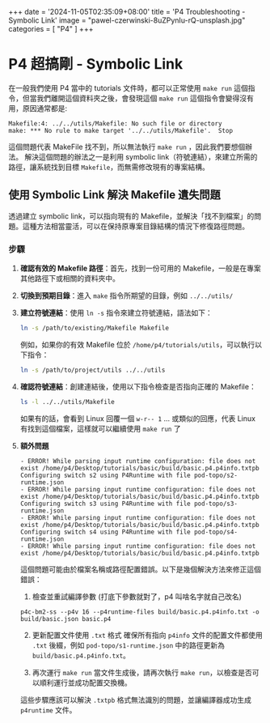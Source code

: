 +++
date = '2024-11-05T02:35:09+08:00'
title = 'P4 Troubleshooting - Symbolic Link'
image = "pawel-czerwinski-8uZPynIu-rQ-unsplash.jpg"
categories = [
    "P4"
]
+++

# P4 超搞剛 - Symbolic Link

在一般我們使用 P4 當中的 tutorials 文件時，都可以正常使用 `make run` 這個指令，但當我們離開這個資料夾之後，會發現這個 `make run` 這個指令會變得沒有用，原因通常都是:

```bash!=
Makefile:4: ../../utils/Makefile: No such file or directory
make: *** No rule to make target '../../utils/Makefile'.  Stop
```

這個問題代表 MakeFile 找不到，所以無法執行 `make run` ，因此我們要想個辦法。
解決這個問題的辦法之一是利用 symbolic link（符號連結），來建立所需的路徑，讓系統找到目標 `Makefile`，而無需修改現有的專案結構。

## 使用 Symbolic Link 解決 Makefile 遺失問題

透過建立 symbolic link，可以指向現有的 Makefile，並解決「找不到檔案」的問題。這種方法相當靈活，可以在保持原專案目錄結構的情況下修復路徑問題。

### 步驟

1. **確認有效的 Makefile 路徑**：首先，找到一份可用的 Makefile，一般是在專案其他路徑下或相關的資料夾中。

2. **切換到預期目錄**：進入 `make` 指令所期望的目錄，例如 `../../utils/`

3. **建立符號連結**：使用 `ln -s` 指令來建立符號連結，語法如下：

   ```bash
   ln -s /path/to/existing/Makefile Makefile
   ```

   例如，如果你的有效 Makefile 位於 `/home/p4/tutorials/utils`，可以執行以下指令：

   ```bash
   ln -s /path/to/project/utils ../../utils
   ```

4. **確認符號連結**：創建連結後，使用以下指令檢查是否指向正確的 Makefile：

   ```bash
   ls -l ../../utils/Makefile
   ```

   如果有的話，會看到 Linux 回覆一個 `w-r-- 1` ... 或類似的回應，代表 Linux 有找到這個檔案，這樣就可以繼續使用 `make run` 了

5. **額外問題**

   ```bash!=
   - ERROR! While parsing input runtime configuration: file does not exist /home/p4/Desktop/tutorials/basic/build/basic.p4.p4info.txtpb
   Configuring switch s2 using P4Runtime with file pod-topo/s2-runtime.json
   - ERROR! While parsing input runtime configuration: file does not exist /home/p4/Desktop/tutorials/basic/build/basic.p4.p4info.txtpb
   Configuring switch s3 using P4Runtime with file pod-topo/s3-runtime.json
   - ERROR! While parsing input runtime configuration: file does not exist /home/p4/Desktop/tutorials/basic/build/basic.p4.p4info.txtpb
   Configuring switch s4 using P4Runtime with file pod-topo/s4-runtime.json
   - ERROR! While parsing input runtime configuration: file does not exist /home/p4/Desktop/tutorials/basic/build/basic.p4.p4info.txtpb
   ```

   這個問題可能由於檔案名稱或路徑配置錯誤。以下是幾個解決方法來修正這個錯誤：

   1. 檢查並重試編譯參數 (打底下參數就對了，p4 叫啥名字就自己改名)

   ```bash!=
   p4c-bm2-ss --p4v 16 --p4runtime-files build/basic.p4.p4info.txt -o build/basic.json basic.p4
   ```

   2. 更新配置文件使用 `.txt` 格式
      確保所有指向 `p4info` 文件的配置文件都使用 `.txt` 後綴，例如 `pod-topo/s1-runtime.json` 中的路徑更新為 `build/basic.p4.p4info.txt`。

   3. 再次運行 `make run`
      當文件生成後，請再次執行 `make run`，以檢查是否可以順利運行並成功配置交換機。

   這些步驟應該可以解決 `.txtpb` 格式無法識別的問題，並讓編譯器成功生成 `p4runtime` 文件。
